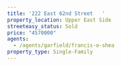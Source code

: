 ```yaml
---
title: '222 East 62nd Street   '
property_location: Upper East Side
streeteasy_status: Sold
price: "4570000"
agents:
  - /agents/garfield/francis-o-shea
property_type: Single-Family
---
```

